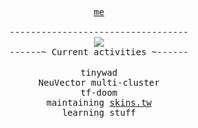 <p align="center">
  <samp>
    <a href="https://theobori.vercel.app"> me</a>
    <br>
    <br>
    ----------------------------------
  </samp>
  <br>
 
  <img src="https://github-readme-stats.vercel.app/api/top-langs?username=theobori&langs_count=9&hide_border=true&include_all_commits=true&count_private=true&layout=compact">
  <br>
 
  <samp>
  ------~ Current activities ~------
  </samp>
  <br>
  <br>
  
  <samp>
   tinywad
    <br>
    NeuVector multi-cluster
    <br>
    tf-doom
    <br>
    maintaining <a href="https://skins.tw">skins.tw</a>
    <br>
    learning stuff
  </samp>
</p>
